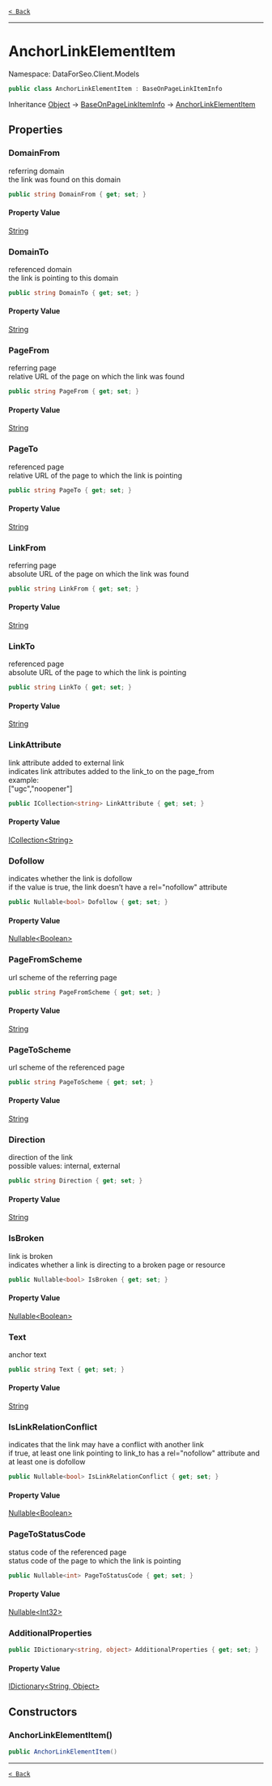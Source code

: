 [`< Back`](./)

---

# AnchorLinkElementItem

Namespace: DataForSeo.Client.Models

```csharp
public class AnchorLinkElementItem : BaseOnPageLinkItemInfo
```

Inheritance [Object](https://docs.microsoft.com/en-us/dotnet/api/system.object) → [BaseOnPageLinkItemInfo](./dataforseo.client.models.baseonpagelinkiteminfo) → [AnchorLinkElementItem](./dataforseo.client.models.anchorlinkelementitem)

## Properties

### **DomainFrom**

referring domain
 <br>the link was found on this domain

```csharp
public string DomainFrom { get; set; }
```

#### Property Value

[String](https://docs.microsoft.com/en-us/dotnet/api/system.string)<br>

### **DomainTo**

referenced domain
 <br>the link is pointing to this domain

```csharp
public string DomainTo { get; set; }
```

#### Property Value

[String](https://docs.microsoft.com/en-us/dotnet/api/system.string)<br>

### **PageFrom**

referring page
 <br>relative URL of the page on which the link was found

```csharp
public string PageFrom { get; set; }
```

#### Property Value

[String](https://docs.microsoft.com/en-us/dotnet/api/system.string)<br>

### **PageTo**

referenced page
 <br>relative URL of the page to which the link is pointing

```csharp
public string PageTo { get; set; }
```

#### Property Value

[String](https://docs.microsoft.com/en-us/dotnet/api/system.string)<br>

### **LinkFrom**

referring page
 <br>absolute URL of the page on which the link was found

```csharp
public string LinkFrom { get; set; }
```

#### Property Value

[String](https://docs.microsoft.com/en-us/dotnet/api/system.string)<br>

### **LinkTo**

referenced page
 <br>absolute URL of the page to which the link is pointing

```csharp
public string LinkTo { get; set; }
```

#### Property Value

[String](https://docs.microsoft.com/en-us/dotnet/api/system.string)<br>

### **LinkAttribute**

link attribute added to external link
 <br>indicates link attributes added to the link_to on the page_from
 <br>example:
 <br>["ugc","noopener"]

```csharp
public ICollection<string> LinkAttribute { get; set; }
```

#### Property Value

[ICollection&lt;String&gt;](https://docs.microsoft.com/en-us/dotnet/api/system.collections.generic.icollection-1)<br>

### **Dofollow**

indicates whether the link is dofollow
 <br>if the value is true, the link doesn’t have a rel="nofollow" attribute

```csharp
public Nullable<bool> Dofollow { get; set; }
```

#### Property Value

[Nullable&lt;Boolean&gt;](https://docs.microsoft.com/en-us/dotnet/api/system.nullable-1)<br>

### **PageFromScheme**

url scheme of the referring page

```csharp
public string PageFromScheme { get; set; }
```

#### Property Value

[String](https://docs.microsoft.com/en-us/dotnet/api/system.string)<br>

### **PageToScheme**

url scheme of the referenced page

```csharp
public string PageToScheme { get; set; }
```

#### Property Value

[String](https://docs.microsoft.com/en-us/dotnet/api/system.string)<br>

### **Direction**

direction of the link
 <br>possible values: internal, external

```csharp
public string Direction { get; set; }
```

#### Property Value

[String](https://docs.microsoft.com/en-us/dotnet/api/system.string)<br>

### **IsBroken**

link is broken
 <br>indicates whether a link is directing to a broken page or resource

```csharp
public Nullable<bool> IsBroken { get; set; }
```

#### Property Value

[Nullable&lt;Boolean&gt;](https://docs.microsoft.com/en-us/dotnet/api/system.nullable-1)<br>

### **Text**

anchor text

```csharp
public string Text { get; set; }
```

#### Property Value

[String](https://docs.microsoft.com/en-us/dotnet/api/system.string)<br>

### **IsLinkRelationConflict**

indicates that the link may have a conflict with another link
 <br>if true, at least one link pointing to link_to has a rel="nofollow" attribute and at least one is dofollow

```csharp
public Nullable<bool> IsLinkRelationConflict { get; set; }
```

#### Property Value

[Nullable&lt;Boolean&gt;](https://docs.microsoft.com/en-us/dotnet/api/system.nullable-1)<br>

### **PageToStatusCode**

status code of the referenced page
 <br>status code of the page to which the link is pointing

```csharp
public Nullable<int> PageToStatusCode { get; set; }
```

#### Property Value

[Nullable&lt;Int32&gt;](https://docs.microsoft.com/en-us/dotnet/api/system.nullable-1)<br>

### **AdditionalProperties**

```csharp
public IDictionary<string, object> AdditionalProperties { get; set; }
```

#### Property Value

[IDictionary&lt;String, Object&gt;](https://docs.microsoft.com/en-us/dotnet/api/system.collections.generic.idictionary-2)<br>

## Constructors

### **AnchorLinkElementItem()**

```csharp
public AnchorLinkElementItem()
```

---

[`< Back`](./)
